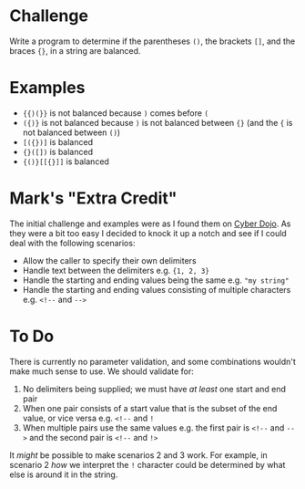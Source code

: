 # Challenge

Write a program to determine if the parentheses `()`, the brackets `[]`, and the braces `{}`, in a string are balanced.

# Examples

* `{{)(}}` is not balanced because `)` comes before `(`
* `({)}` is not balanced because `)` is not balanced between `{}` (and the `{` is not balanced between `()`)
* `[({})]` is balanced
* `{}([])` is balanced
* `{()}[[{}]]` is balanced

# Mark's "Extra Credit"

The initial challenge and examples were as I found them on [Cyber Dojo](https://cyber-dojo.org/creator/choose_problem?). As they were a bit too easy I decided to knock it up a notch and see if I could deal with the following scenarios:

* Allow the caller to specify their own delimiters
* Handle text between the delimiters e.g. `{1, 2, 3}`
* Handle the starting and ending values being the same e.g. `"my string"`
* Handle the starting and ending values consisting of multiple characters e.g. `<!--` and `-->`

# To Do

There is currently no parameter validation, and some combinations wouldn't make much sense to use. We should validate for:

1. No delimiters being supplied; we must have _at least_ one start and end pair
1. When one pair consists of a start value that is the subset of the end value, or vice versa e.g. `<!--` and `!`
1. When multiple pairs use the same values e.g. the first pair is `<!--` and `-->` and the second pair is `<!--` and `!>`

It _might_ be possible to make scenarios 2 and 3 work. For example, in scenario 2 _how_ we interpret the `!` character could be determined by what else is around it in the string.